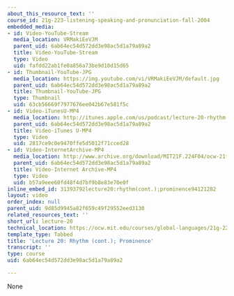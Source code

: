 ```yaml
---
about_this_resource_text: ''
course_id: 21g-223-listening-speaking-and-pronunciation-fall-2004
embedded_media:
- id: Video-YouTube-Stream
  media_location: VRMakiEeVJM
  parent_uid: 6ab64ec54d572dd3e98ac5d1a79a89a2
  title: Video-YouTube-Stream
  type: Video
  uid: fafdd22ab1fe0a856a73be9d10d15d65
- id: Thumbnail-YouTube-JPG
  media_location: https://img.youtube.com/vi/VRMakiEeVJM/default.jpg
  parent_uid: 6ab64ec54d572dd3e98ac5d1a79a89a2
  title: Thumbnail-YouTube-JPG
  type: Thumbnail
  uid: 63cb56669f7977676ee042b67e581f5c
- id: Video-iTunesU-MP4
  media_location: http://itunes.apple.com/us/podcast/lecture-20-rhythm-cont.-prominence/id341713876?i=63768985
  parent_uid: 6ab64ec54d572dd3e98ac5d1a79a89a2
  title: Video-iTunes U-MP4
  type: Video
  uid: 2817ce9c0e9470ffe5d5012f71cced28
- id: Video-InternetArchive-MP4
  media_location: http://www.archive.org/download/MIT21F.224F04/ocw-21f.224-18nov2004-220k.mp4
  parent_uid: 6ab64ec54d572dd3e98ac5d1a79a89a2
  title: Video-Internet Archive-MP4
  type: Video
  uid: b57a9eee60fd48f4d7bf9b8e83e70e0f
inline_embed_id: 31393792lecture20:rhythm(cont.);prominence94121282
layout: video
order_index: null
parent_uid: 9d85d9945a82f659c49f29552eed3130
related_resources_text: ''
short_url: lecture-20
technical_location: https://ocw.mit.edu/courses/global-languages/21g-223-listening-speaking-and-pronunciation-fall-2004/video-lectures/lecture-20
template_type: Tabbed
title: 'Lecture 20: Rhythm (cont.); Prominence'
transcript: ''
type: course
uid: 6ab64ec54d572dd3e98ac5d1a79a89a2

---
```

None